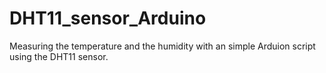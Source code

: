 # DHT11_sensor_Arduino

Measuring the temperature and the humidity with an simple Arduion script using the DHT11 sensor.

